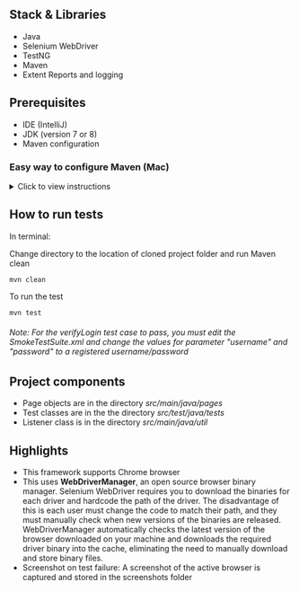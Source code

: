 
## Stack & Libraries
- Java
- Selenium WebDriver
- TestNG 
- Maven
- Extent Reports and logging

## Prerequisites
- IDE (IntelliJ)
- JDK (version 7 or 8)
- Maven configuration

### Easy way to configure Maven (Mac)
<details>
  <summary>Click to view instructions</summary> 
  
1. Download Maven (tar.gz for mac) from [here](https://maven.apache.org/download.cgi)
2. Move the downloaded apache-maven-3.6.3 folder to your Home directory (This is the folder with your username)

In terminal:

1. Set system variables:
```
export M2_HOME=/Users/<YOUR USER NAME>/apache-maven-3.6.3/
```
2. Append the Maven bin folder to the path:
```
export PATH=$PATH:/Users/<YOUR USER NAME>/apache-maven-3.6.3/bin/
```
3. If you don't have a bash profile, create one:
```
touch .bash_profile
```
4. If you do have one, or after creating one, open the bash profile to edit:
```
open .bash_profile
```
5. Paste the two paths from step 1 and 2
6. Save and close
7. Now Maven will be installed for all sessions. To verify Maven is installed, type:
```
mvn --version
```
</details>

## How to run tests
In terminal:

Change directory to the location of cloned project folder and run Maven clean
```
mvn clean
```
To run the test
```
mvn test
```
###### Note: For the verifyLogin test case to pass, you must edit the SmokeTestSuite.xml and change the values for parameter "username" and "password" to a registered username/password

## Project components
- Page objects are in the directory *src/main/java/pages*
- Test classes are in the the directory *src/test/java/tests*
- Listener class is in the directory *src/main/java/util*

## Highlights
- This framework supports Chrome browser
- This uses **WebDriverManager**, an open source browser binary manager. Selenium WebDriver requires you to download the binaries for each driver and hardcode the path of the driver. The disadvantage of this is each user must change the code to match their path, and they must manually check when new versions of the binaries are released. WebDriverManager automatically checks the latest version of the browser downloaded on your machine and downloads the required driver binary into the cache, eliminating the need to manually download and store binary files.
- Screenshot on test failure: A screenshot of the active browser is captured and stored in the screenshots folder